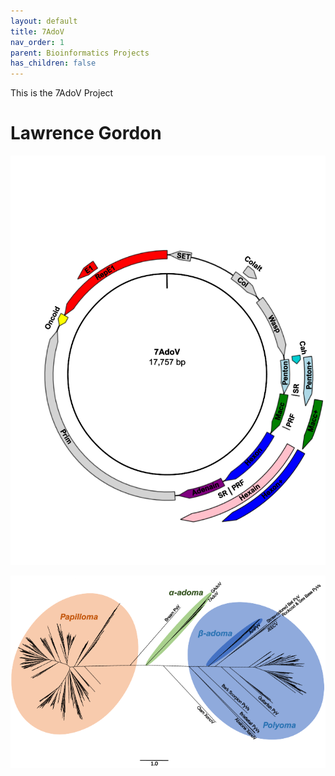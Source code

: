 ```yaml
---
layout: default
title: 7AdoV
nav_order: 1
parent: Bioinformatics Projects
has_children: false
---
```


This is the 7AdoV Project

# Lawrence Gordon

![virus](images/7adov_2.png)

![phylo](images/7adov_1.png)
